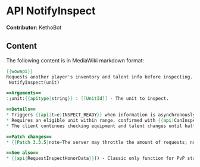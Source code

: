 # API NotifyInspect

**Contributor:** KethoBot

## Content

The following content is in MediaWiki markdown format:

```mediawiki
{{wowapi}}
Requests another player's inventory and talent info before inspecting.
 NotifyInspect(unit)

==Arguments==
:;unit:{{apitype|string}} : [[UnitId]] - The unit to inspect.

==Details==
* Triggers {{api|t=e|INSPECT_READY}} when information is asynchronously available.
* Requires an eligible unit within range, confirmed with {{api|CanInspect}}() and {{api|CheckInteractDistance}}().
* The client continues checking equipment and talent changes until halted by {{api|ClearInspectPlayer}}().

==Patch changes==
* {{Patch 3.3.5|note=The server may throttle the amount of requests; no event fires when this happens.}}

==See also==
* {{api|RequestInspectHonorData}}() - Classic only function for PvP statistics.
```